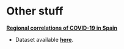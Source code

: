 # Other stuff



[**Regional correlations of COVID-19 in Spain**](https://osf.io/tjdgw/)

* Dataset available [**here**](https://drive.google.com/open?id=1fo_15NofL6V9REV6LWZD5LDQJQVMxHUI).


